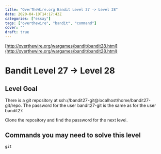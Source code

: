 ```yaml
---
title: "OverTheWire.org Bandit Level 27 -> Level 28"
date: 2020-04-10T14:17:43Z
categories: ["essay"]
tags: ["overthewire", "bandit", "command"]
cover: ""
draft: true
---
```


[http://overthewire.org/wargames/bandit/bandit28.html](http://overthewire.org/wargames/bandit/bandit28.html)

# Bandit Level 27 → Level 28

## Level Goal

There is a git repository at ssh://bandit27-git@localhost/home/bandit27-git/repo. The password for the user bandit27-git is the same as for the user bandit27.

Clone the repository and find the password for the next level.

## Commands you may need to solve this level
`git`